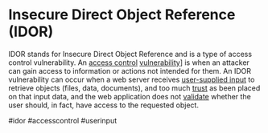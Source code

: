 # Insecure Direct Object Reference (IDOR)

IDOR stands for Insecure Direct Object Reference and is a type of access control vulnerability. An [access control](access%20control.md) [vulnerability](vulnerability.md)] is when an attacker can gain access to information or actions not intended for them. An IDOR vulnerability can occur when a web server receives [user-supplied input](user-supplied%20input.md) to retrieve objects (files, data, documents), and too much [trust](trust.md) as been placed on that input data, and the web application does not [validate](validate.md) whether the user should, in fact, have access to the requested object.

#idor
#accesscontrol
#userinput